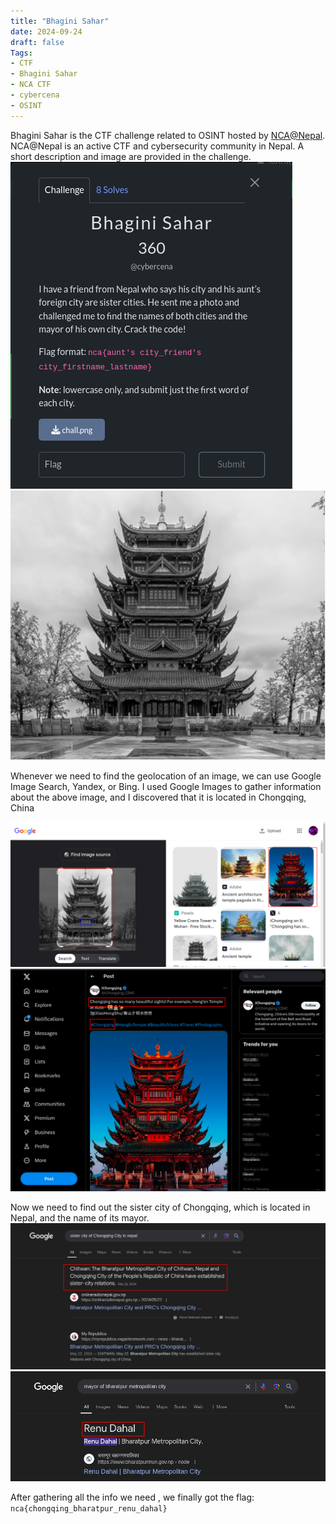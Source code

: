 ```yaml
---
title: "Bhagini Sahar"
date: 2024-09-24
draft: false
Tags:
- CTF
- Bhagini Sahar
- NCA CTF
- cybercena
- OSINT
---
```


Bhagini Sahar is the CTF challenge related to OSINT hosted by [NCA@Nepal](https://ncateam.xyz/about/). NCA@Nepal is an active CTF and cybersecurity community in Nepal. A short description and image are provided in the challenge.
![description ](description.png)
![image of challenge](chall.png)

Whenever we need to find the geolocation of an image, we can use Google Image Search, Yandex, or Bing. I used Google Images to gather information about the above image, and I discovered that it is located in Chongqing, China

![image of challenge](googlelens1.png)
![chonging](chonging.png)

Now we need to find out the sister city of Chongqing, which is located in Nepal, and the name of its mayor.
![bharatpur city](bharatpur.png)
![mayor of bharatpur](mayor.png)

After gathering all the info we need , we finally got the flag:
```nca{chongqing_bharatpur_renu_dahal}```
